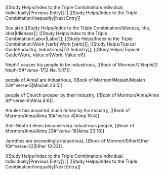 [[Study Helps/Index to the Triple Combination/Individual, Individually|Previous Entry]]  ||  [[Study Helps/Index to the Triple Combination/Inequality|Next Entry]]

 See also [[Study Helps/Index to the Triple Combination/Idleness, Idle, Idler|Idleness]]; [[Study Helps/Index to the Triple Combination/Labor|Labor]]; [[Study Helps/Index to the Triple Combination/Work [verb]|Work [verb]]]; [[Study Helps/Topical Guide/Industry, Industrious|TG Industry]]; [[Study Helps/Topical Guide/Work, Value of|Work, Value of]]

 Nephi1 causes his people to be industrious, [[Book of Mormon/2 Nephi/2 Nephi 5#^verse-17|2 Ne. 5:17]].

 people of Alma1 are industrious, [[Book of Mormon/Mosiah/Mosiah 23#^verse-5|Mosiah 23:5]].

 people of Church prosper by their industry, [[Book of Mormon/Alma/Alma 4#^verse-6|Alma 4:6]].

 Amulek has acquired much riches by his industry, [[Book of Mormon/Alma/Alma 10#^verse-4|Alma 10:4]].

 Anti-Nephi-Lehies become very industrious people, [[Book of Mormon/Alma/Alma 23#^verse-18|Alma 23:18]].

 Jaredites are exceedingly industrious, [[Book of Mormon/Ether/Ether 10#^verse-22|Ether 10:22]].

[[Study Helps/Index to the Triple Combination/Individual, Individually|Previous Entry]]  ||  [[Study Helps/Index to the Triple Combination/Inequality|Next Entry]]